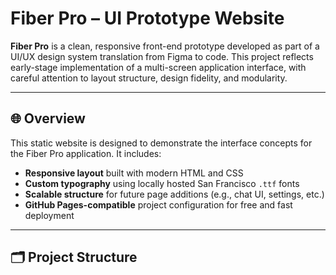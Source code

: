 # Fiber Pro – UI Prototype Website

**Fiber Pro** is a clean, responsive front-end prototype developed as part of a UI/UX design system translation from Figma to code. This project reflects early-stage implementation of a multi-screen application interface, with careful attention to layout structure, design fidelity, and modularity.

---

## 🌐 Overview

This static website is designed to demonstrate the interface concepts for the Fiber Pro application. It includes:

- **Responsive layout** built with modern HTML and CSS
- **Custom typography** using locally hosted San Francisco `.ttf` fonts
- **Scalable structure** for future page additions (e.g., chat UI, settings, etc.)
- **GitHub Pages-compatible** project configuration for free and fast deployment

---

## 🗂️ Project Structure


